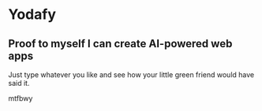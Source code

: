 # Yodafy
## Proof to myself I can create AI-powered web apps
Just type whatever you like and see how your little green friend would have said it.

mtfbwy
